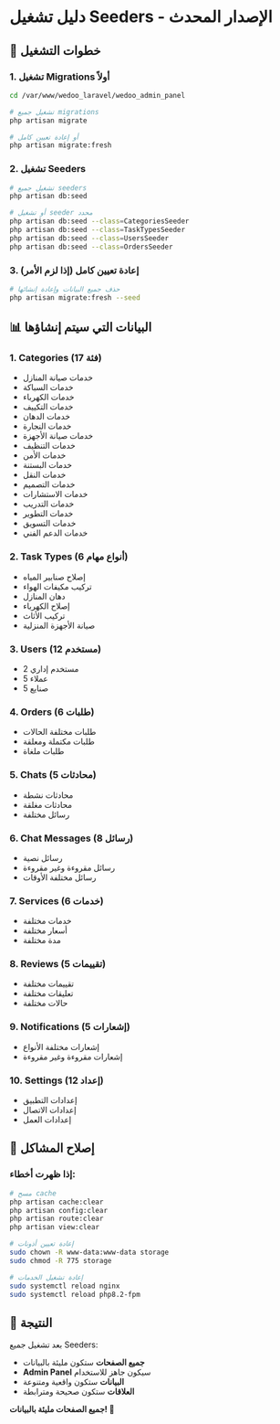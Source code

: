 # دليل تشغيل Seeders - الإصدار المحدث

## 🚀 خطوات التشغيل

### 1. تشغيل Migrations أولاً
```bash
cd /var/www/wedoo_laravel/wedoo_admin_panel

# تشغيل جميع migrations
php artisan migrate

# أو إعادة تعيين كامل
php artisan migrate:fresh
```

### 2. تشغيل Seeders
```bash
# تشغيل جميع seeders
php artisan db:seed

# أو تشغيل seeder محدد
php artisan db:seed --class=CategoriesSeeder
php artisan db:seed --class=TaskTypesSeeder
php artisan db:seed --class=UsersSeeder
php artisan db:seed --class=OrdersSeeder
```

### 3. إعادة تعيين كامل (إذا لزم الأمر)
```bash
# حذف جميع البيانات وإعادة إنشائها
php artisan migrate:fresh --seed
```

## 📊 البيانات التي سيتم إنشاؤها

### 1. Categories (17 فئة)
- خدمات صيانة المنازل
- خدمات السباكة
- خدمات الكهرباء
- خدمات التكييف
- خدمات الدهان
- خدمات النجارة
- خدمات صيانة الأجهزة
- خدمات التنظيف
- خدمات الأمن
- خدمات البستنة
- خدمات النقل
- خدمات التصميم
- خدمات الاستشارات
- خدمات التدريب
- خدمات التطوير
- خدمات التسويق
- خدمات الدعم الفني

### 2. Task Types (6 أنواع مهام)
- إصلاح صنابير المياه
- تركيب مكيفات الهواء
- دهان المنازل
- إصلاح الكهرباء
- تركيب الأثاث
- صيانة الأجهزة المنزلية

### 3. Users (12 مستخدم)
- 2 مستخدم إداري
- 5 عملاء
- 5 صنايع

### 4. Orders (6 طلبات)
- طلبات مختلفة الحالات
- طلبات مكتملة ومعلقة
- طلبات ملغاة

### 5. Chats (5 محادثات)
- محادثات نشطة
- محادثات مغلقة
- رسائل مختلفة

### 6. Chat Messages (8 رسائل)
- رسائل نصية
- رسائل مقروءة وغير مقروءة
- رسائل مختلفة الأوقات

### 7. Services (6 خدمات)
- خدمات مختلفة
- أسعار مختلفة
- مدة مختلفة

### 8. Reviews (5 تقييمات)
- تقييمات مختلفة
- تعليقات مختلفة
- حالات مختلفة

### 9. Notifications (5 إشعارات)
- إشعارات مختلفة الأنواع
- إشعارات مقروءة وغير مقروءة

### 10. Settings (12 إعداد)
- إعدادات التطبيق
- إعدادات الاتصال
- إعدادات العمل

## 🔧 إصلاح المشاكل

### إذا ظهرت أخطاء:
```bash
# مسح cache
php artisan cache:clear
php artisan config:clear
php artisan route:clear
php artisan view:clear

# إعادة تعيين أذونات
sudo chown -R www-data:www-data storage
sudo chmod -R 775 storage

# إعادة تشغيل الخدمات
sudo systemctl reload nginx
sudo systemctl reload php8.2-fpm
```

## 🎉 النتيجة

بعد تشغيل جميع Seeders:
- **جميع الصفحات** ستكون مليئة بالبيانات
- **Admin Panel** سيكون جاهز للاستخدام
- **البيانات** ستكون واقعية ومتنوعة
- **العلاقات** ستكون صحيحة ومترابطة

**جميع الصفحات مليئة بالبيانات! 🚀**
